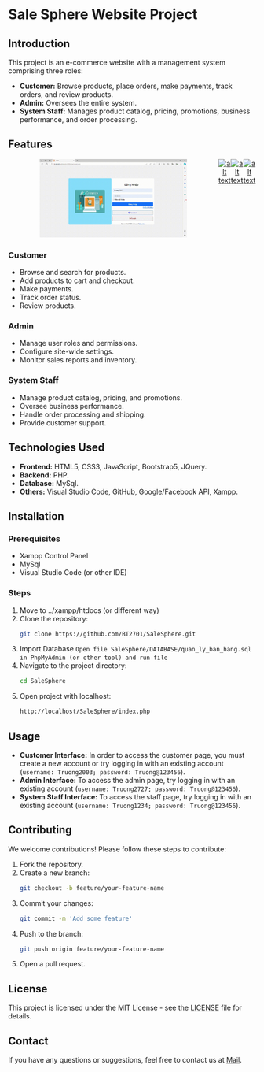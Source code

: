 # Sale Sphere Website Project

## Introduction
This project is an e-commerce website with a management system comprising three roles:
- **Customer:** Browse products, place orders, make payments, track orders, and review products.
- **Admin:** Oversees the entire system.
- **System Staff:** Manages product catalog, pricing, promotions, business performance, and order processing.

## Features
  <div align="center" style="display:flex;">
      <a href="#"><img src="README_IMG/user1_1.gif" alt="alt text" style="width:70%;"></a>
      <a href="#"><img src="README_IMG/user2.gif" alt="alt text" style="width:70%;"></a>
      <a href="#"><img src="README_IMG/user3_1.gif" alt="alt text" style="width:70%;"></a>
      <a href="#"><img src="README_IMG/user4_1.gif" alt="alt text" style="width:70%;"></a>
   </div>

### Customer
- Browse and search for products.
- Add products to cart and checkout.
- Make payments.
- Track order status.
- Review products.

### Admin
- Manage user roles and permissions.
- Configure site-wide settings.
- Monitor sales reports and inventory.

### System Staff
- Manage product catalog, pricing, and promotions.
- Oversee business performance.
- Handle order processing and shipping.
- Provide customer support.

## Technologies Used
- **Frontend:** HTML5, CSS3, JavaScript, Bootstrap5, JQuery.
- **Backend:** PHP.
- **Database:** MySql.
- **Others:** Visual Studio Code, GitHub, Google/Facebook API, Xampp.

## Installation
### Prerequisites
- Xampp Control Panel
- MySql
- Visual Studio Code (or other IDE)

### Steps 
1. Move to ../xampp/htdocs (or different way)
2. Clone the repository:
    ```sh
    git clone https://github.com/BT2701/SaleSphere.git
    ```
3. Import Database
   `Open file SaleSphere/DATABASE/quan_ly_ban_hang.sql in PhpMyAdmin (or other tool) and run file`
4. Navigate to the project directory:
    ```sh
    cd SaleSphere
    ```
5. Open project with localhost:
    ```sh
    http://localhost/SaleSphere/index.php
    ```


## Usage
- **Customer Interface:** 
  In order to access the customer page, you must create a new account or try logging in with an existing account (`username: Truong2003; password: Truong@123456`).
- **Admin Interface:** 
  To access the admin page, try logging in with an existing account (`username: Truong2727; password: Truong@123456`).
- **System Staff Interface:** 
  To access the staff page, try logging in with an existing account (`username: Truong1234; password: Truong@123456`).
## Contributing
We welcome contributions! Please follow these steps to contribute:
1. Fork the repository.
2. Create a new branch:
    ```sh
    git checkout -b feature/your-feature-name
    ```
3. Commit your changes:
    ```sh
    git commit -m 'Add some feature'
    ```
4. Push to the branch:
    ```sh
    git push origin feature/your-feature-name
    ```
5. Open a pull request.

## License
This project is licensed under the MIT License - see the [LICENSE](./LICENSE) file for details.

## Contact
If you have any questions or suggestions, feel free to contact us at [Mail](mailto:dttruonga8tqtpy@gmail.com).
